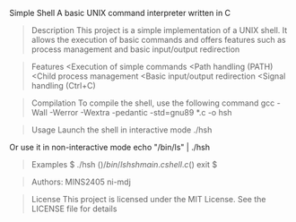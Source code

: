 Simple Shell
A basic UNIX command interpreter written in C

>Description
This project is a simple implementation of a UNIX shell. It allows the execution of basic commands and offers features such as process management and basic input/output redirection

>Features
<Execution of simple commands
<Path handling (PATH)
<Child process management
<Basic input/output redirection
<Signal handling (Ctrl+C)

>Compilation
To compile the shell, use the following command
gcc -Wall -Werror -Wextra -pedantic -std=gnu89 *.c -o hsh

>Usage
Launch the shell in interactive mode
./hsh

Or use it in non-interactive mode
echo "/bin/ls" | ./hsh

>Examples
$ ./hsh
($) /bin/ls
hsh main.c shell.c
($) exit
$

>Authors:
MINS2405
ni-mdj

>License
This project is licensed under the MIT License. See the LICENSE file for details

